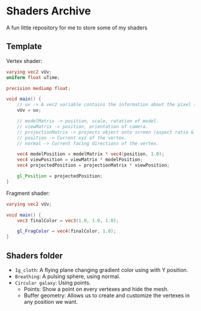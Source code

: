 # Shaders Archive
A fun little repository for me to store some of my shaders

## Template
Vertex shader:
```glsl
varying vec2 vUv;
uniform float uTime;

precision mediump float;

void main() {
    // uv -> A vec2 variable contains the information about the pixel (x, y).
    vUv = uv;

    // modelMatrix -> position, scale, ratation of model.
    // viewMatrix -> position, orientation of camera.
    // projectionMatrix -> projects object onto screen (aspect ratio & prespective)
    // position -> Current xyz of the vertex.
    // normal -> Current facing directions of the vertex.

    vec4 modelPosition = modelMatrix * vec4(position, 1.0);
    vec4 viewPosition = viewMatrix * modelPosition;
    vec4 projectedPosition = projectionMatrix * viewPosition;

    gl_Position = projectedPosition;
}
```

Fragment shader:
```glsl
varying vec2 vUv;

void main() {
    vec3 finalColor = vec3(1.0, 1.0, 1.0);

    gl_FragColor = vec4(finalColor, 1.0);
}
```

## Shaders folder
- `Ig_cloth`: A flying plane changing gradient color using with Y position.
- `Breathing`: A pulsing sphere, using normal.
- `Circular galaxy`: Using points.
    - Points: Show a point on every vertexes and hide the mesh.
    - Buffer geometry: Allows us to create and customize the vertexes in any position we want.
